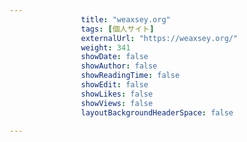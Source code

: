---
                title: "weaxsey.org"
                tags: [個人サイト]
                externalUrl: "https://weaxsey.org/"
                weight: 341
                showDate: false
                showAuthor: false
                showReadingTime: false
                showEdit: false
                showLikes: false
                showViews: false
                layoutBackgroundHeaderSpace: false
                ---

